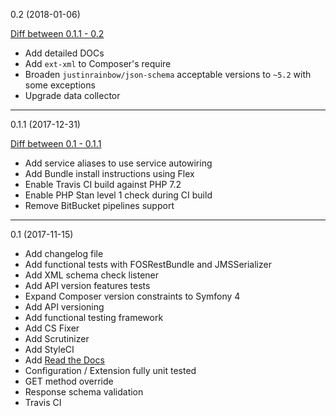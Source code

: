 0.2 (2018-01-06)

[Diff between 0.1.1 - 0.2](https://github.com/spiechu/symfony-commons-bundle/compare/0.1.1...0.2)

  * Add detailed DOCs
  * Add `ext-xml` to Composer's require
  * Broaden `justinrainbow/json-schema` acceptable versions to `~5.2` with some exceptions
  * Upgrade data collector

---

0.1.1 (2017-12-31)

[Diff between 0.1 - 0.1.1](https://github.com/spiechu/symfony-commons-bundle/compare/0.1...0.1.1)

  * Add service aliases to use service autowiring
  * Add Bundle install instructions using Flex
  * Enable Travis CI build against PHP 7.2
  * Enable PHP Stan level 1 check during CI build
  * Remove BitBucket pipelines support

---

0.1 (2017-11-15)

  * Add changelog file
  * Add functional tests with FOSRestBundle and JMSSerializer
  * Add XML schema check listener
  * Add API version features tests
  * Expand Composer version constraints to Symfony 4
  * Add API versioning
  * Add functional testing framework
  * Add CS Fixer
  * Add Scrutinizer
  * Add StyleCI
  * Add [Read the Docs](http://symfony-commons-bundle.readthedocs.io/en/latest/README/)
  * Configuration / Extension fully unit tested
  * GET method override
  * Response schema validation
  * Travis CI
